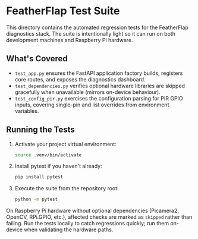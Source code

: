 # FeatherFlap Test Suite

This directory contains the automated regression tests for the FeatherFlap diagnostics stack. The suite is intentionally light so it can run on both development machines and Raspberry Pi hardware.

## What's Covered

- `test_app.py` ensures the FastAPI application factory builds, registers core routes, and exposes the diagnostics dashboard.
- `test_dependencies.py` verifies optional hardware libraries are skipped gracefully when unavailable (mirrors on-device behaviour).
- `test_config_pir.py` exercises the configuration parsing for PIR GPIO inputs, covering single-pin and list overrides from environment variables.

## Running the Tests

1. Activate your project virtual environment:
   ```bash
   source .venv/bin/activate
   ```
2. Install pytest if you haven't already:
   ```bash
   pip install pytest
   ```
3. Execute the suite from the repository root:
   ```bash
   python -m pytest
   ```

On Raspberry Pi hardware without optional dependencies (Picamera2, OpenCV, RPi.GPIO, etc.), affected checks are marked as `skipped` rather than failing. Run the tests locally to catch regressions quickly; run them on-device when validating the hardware paths.
